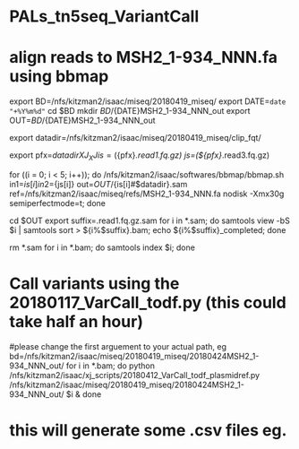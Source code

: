 # PALs_tn5seq_VariantCall

# align reads to  MSH2_1-934_NNN.fa using bbmap

export BD=/nfs/kitzman2/isaac/miseq/20180419_miseq/
export DATE=`date "+%Y%m%d"`
cd $BD
mkdir $BD/${DATE}MSH2_1-934_NNN_out
export OUT=$BD/${DATE}MSH2_1-934_NNN_out

export datadir=/nfs/kitzman2/isaac/miseq/20180419_miseq/clip_fqt/

export pfx=${datadir}XJ_XJ
is=(${pfx}*.read1.fq.gz)
js=(${pfx}*.read3.fq.gz)

for ((i = 0; i < 5; i++)); do /nfs/kitzman2/isaac/softwares/bbmap/bbmap.sh in1=${is[i]} in2=${js[i]} out=$OUT/${is[i]#$datadir}.sam ref=/nfs/kitzman2/isaac/miseq/refs/MSH2_1-934_NNN.fa nodisk -Xmx30g semiperfectmode=t; done


cd $OUT
export suffix=.read1.fq.gz.sam
for i in *.sam; do samtools view -bS $i | samtools sort > ${i%$suffix}.bam; echo ${i%$suffix}_completed; done

rm *.sam
for i in *.bam; do samtools index $i; done



# Call variants using the 20180117_VarCall_todf.py (this could take half an hour)

#please change the first arguement to your actual path, eg  bd=/nfs/kitzman2/isaac/miseq/20180419_miseq/20180424MSH2_1-934_NNN_out/
for i in *.bam; do python /nfs/kitzman2/isaac/xj_scripts/20180412_VarCall_todf_plasmidref.py /nfs/kitzman2/isaac/miseq/20180419_miseq/20180424MSH2_1-934_NNN_out/ $i &
done

# this will generate some .csv files eg. 
